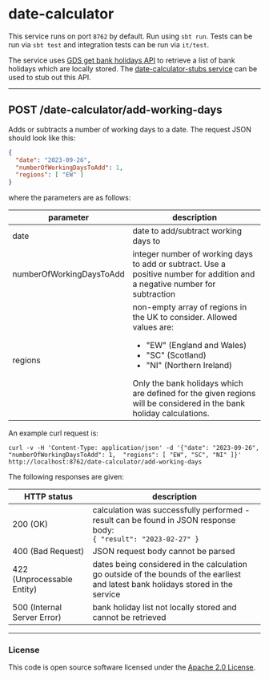 
# date-calculator

This service runs on port `8762` by default. Run using `sbt run`. Tests can be run via `sbt test` and integration tests can be run via `it/test`.

The service uses [GDS get bank holidays API](https://www.api.gov.uk/gds/bank-holidays/#bank-holidays) to retrieve a list of
bank holidays which are locally stored. The [date-calculator-stubs service](https://github.com/hmrc/date-calculator-stubs)
can be used to stub out this API.

---

## POST /date-calculator/add-working-days
Adds or subtracts a number of working days to a date. The request JSON should look like this:
```json
{
  "date": "2023-09-26",            
  "numberOfWorkingDaysToAdd": 1,   
  "regions": [ "EW" ]               
}
```
where the parameters are as follows:

| parameter                | description                                                                                                                                                                                                                                                                                                            |
|--------------------------|------------------------------------------------------------------------------------------------------------------------------------------------------------------------------------------------------------------------------------------------------------------------------------------------------------------------|
| date                     | date to add/subtract working days to                                                                                                                                                                                                                                                                                   |
 | numberOfWorkingDaysToAdd | integer number of working days to add or subtract. Use a positive number for addition and a negative number for subtraction                                                                                                                                                                                            |
 | regions                  | non-empty array of regions in the UK to consider. Allowed values are:<br> <ul> <li> "EW" (England and Wales)</li><li>"SC" (Scotland) </li><li>"NI" (Northern Ireland)</li></ul>Only the bank holidays which are defined for the given regions will be considered in the bank holiday calculations. |

An example curl request is:
```shell
curl -v -H 'Content-Type: application/json' -d '{"date": "2023-09-26", "numberOfWorkingDaysToAdd": 1,  "regions": [ "EW", "SC", "NI" ]}' http://localhost:8762/date-calculator/add-working-days
```

The following responses are given:

| HTTP status                 | description                                                                                                                     |
|-----------------------------|---------------------------------------------------------------------------------------------------------------------------------|
| 200 (OK)                    | calculation was successfully performed - result can be found in JSON response body:<br><code>{ "result": "2023-02-27" }</code> |
 | 400 (Bad Request)           | JSON request body cannot be parsed |
 | 422 (Unprocessable Entity)  | dates being considered in the calculation go outside of the bounds of the earliest and latest bank holidays stored in the service |
 | 500 (Internal Server Error) | bank holiday list not locally stored and cannot be retrieved |


---
### License

This code is open source software licensed under the [Apache 2.0 License]("http://www.apache.org/licenses/LICENSE-2.0.html").
